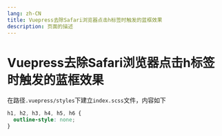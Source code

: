 ```yaml
---
lang: zh-CN
title: Vuepress去除Safari浏览器点击h标签时触发的蓝框效果
description: 页面的描述
---
```



# Vuepress去除Safari浏览器点击h标签时触发的蓝框效果


在路径`.vuepress/styles`下建立`index.scss`文件，内容如下
```scss
h1, h2, h3, h4, h5, h6 {
  outline-style: none;
}
```


<Comment></Comment>

